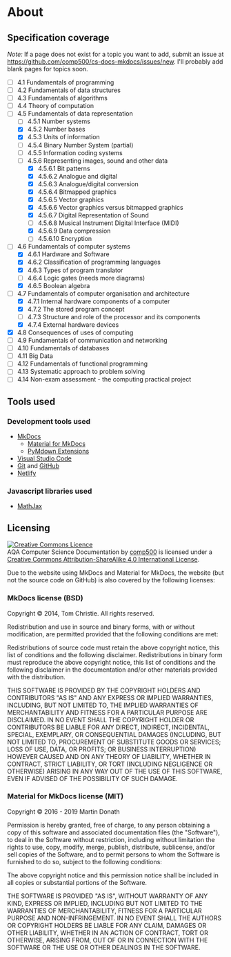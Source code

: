 # About

## Specification coverage
*Note:* If a page does not exist for a topic you want to add, submit an issue at https://github.com/comp500/cs-docs-mkdocs/issues/new. I'll probably add blank pages for topics soon.

* [ ] 4.1 Fundamentals of programming
* [ ] 4.2 Fundamentals of data structures
* [ ] 4.3 Fundamentals of algorithms
* [ ] 4.4 Theory of computation
* [ ] 4.5 Fundamentals of data representation
    * [ ] 4.5.1 Number systems
    * [x] 4.5.2 Number bases
    * [x] 4.5.3 Units of information
    * [ ] 4.5.4 Binary Number System (partial)
    * [ ] 4.5.5 Information coding systems
    * [ ] 4.5.6 Representing images, sound and other data
        * [x] 4.5.6.1 Bit patterns
        * [x] 4.5.6.2 Analogue and digital
        * [x] 4.5.6.3 Analogue/digital conversion
        * [x] 4.5.6.4 Bitmapped graphics
        * [x] 4.5.6.5 Vector graphics
        * [x] 4.5.6.6 Vector graphics versus bitmapped graphics
        * [x] 4.5.6.7 Digital Representation of Sound
        * [ ] 4.5.6.8 Musical Instrument Digital Interface (MIDI)
        * [x] 4.5.6.9 Data compression
        * [ ] 4.5.6.10 Encryption
* [ ] 4.6 Fundamentals of computer systems
    * [x] 4.6.1 Hardware and Software
    * [x] 4.6.2 Classification of programming languages
    * [x] 4.6.3 Types of program translator
    * [ ] 4.6.4 Logic gates (needs more diagrams)
    * [x] 4.6.5 Boolean algebra
* [ ] 4.7 Fundamentals of computer organisation and architecture
    * [x] 4.7.1 Internal hardware components of a computer
    * [x] 4.7.2 The stored program concept
    * [ ] 4.7.3 Structure and role of the processor and its components
    * [x] 4.7.4 External hardware devices
* [x] 4.8 Consequences of uses of computing
* [ ] 4.9 Fundamentals of communication and networking
* [ ] 4.10 Fundamentals of databases
* [ ] 4.11 Big Data
* [ ] 4.12 Fundamentals of functional programming
* [ ] 4.13 Systematic approach to problem solving
* [ ] 4.14 Non-exam assessment - the computing practical project

## Tools used
### Development tools used
- [MkDocs](https://www.mkdocs.org/)
  - [Material for MkDocs](https://squidfunk.github.io/mkdocs-material/)
  - [PyMdown Extensions](https://github.com/facelessuser/pymdown-extensions/)
- [Visual Studio Code](https://code.visualstudio.com/)
- [Git](https://git-scm.com/) and [GitHub](https://github.com/)
- [Netlify](https://www.netlify.com/)

### Javascript libraries used
- [MathJax](https://www.mathjax.org/)

## Licensing
<a rel="license" href="http://creativecommons.org/licenses/by-sa/4.0/"><img alt="Creative Commons Licence" style="border-width:0" src="https://i.creativecommons.org/l/by-sa/4.0/88x31.png" /></a><br /><span xmlns:dct="http://purl.org/dc/terms/" href="http://purl.org/dc/dcmitype/Text" property="dct:title" rel="dct:type">AQA Computer Science Documentation</span> by <a xmlns:cc="http://creativecommons.org/ns#" href="https://github.com/comp500/cs-docs-mkdocs/" property="cc:attributionName" rel="cc:attributionURL">comp500</a> is licensed under a <a rel="license" href="http://creativecommons.org/licenses/by-sa/4.0/">Creative Commons Attribution-ShareAlike 4.0 International License</a>.

Due to the website using MkDocs and Material for MkDocs, the website (but not the source code on GitHub) is also covered by the following licenses:

### MkDocs license (BSD)
Copyright © 2014, Tom Christie. All rights reserved.

Redistribution and use in source and binary forms, with or without modification, are permitted provided that the following conditions are met:

Redistributions of source code must retain the above copyright notice, this list of conditions and the following disclaimer. Redistributions in binary form must reproduce the above copyright notice, this list of conditions and the following disclaimer in the documentation and/or other materials provided with the distribution.

THIS SOFTWARE IS PROVIDED BY THE COPYRIGHT HOLDERS AND CONTRIBUTORS "AS IS" AND ANY EXPRESS OR IMPLIED WARRANTIES, INCLUDING, BUT NOT LIMITED TO, THE IMPLIED WARRANTIES OF MERCHANTABILITY AND FITNESS FOR A PARTICULAR PURPOSE ARE DISCLAIMED. IN NO EVENT SHALL THE COPYRIGHT HOLDER OR CONTRIBUTORS BE LIABLE FOR ANY DIRECT, INDIRECT, INCIDENTAL, SPECIAL, EXEMPLARY, OR CONSEQUENTIAL DAMAGES (INCLUDING, BUT NOT LIMITED TO, PROCUREMENT OF SUBSTITUTE GOODS OR SERVICES; LOSS OF USE, DATA, OR PROFITS; OR BUSINESS INTERRUPTION) HOWEVER CAUSED AND ON ANY THEORY OF LIABILITY, WHETHER IN CONTRACT, STRICT LIABILITY, OR TORT (INCLUDING NEGLIGENCE OR OTHERWISE) ARISING IN ANY WAY OUT OF THE USE OF THIS SOFTWARE, EVEN IF ADVISED OF THE POSSIBILITY OF SUCH DAMAGE.

### Material for MkDocs license (MIT)
Copyright © 2016 - 2019 Martin Donath

Permission is hereby granted, free of charge, to any person obtaining a copy of this software and associated documentation files (the "Software"), to deal in the Software without restriction, including without limitation the rights to use, copy, modify, merge, publish, distribute, sublicense, and/or sell copies of the Software, and to permit persons to whom the Software is furnished to do so, subject to the following conditions:

The above copyright notice and this permission notice shall be included in all copies or substantial portions of the Software.

THE SOFTWARE IS PROVIDED "AS IS", WITHOUT WARRANTY OF ANY KIND, EXPRESS OR IMPLIED, INCLUDING BUT NOT LIMITED TO THE WARRANTIES OF MERCHANTABILITY, FITNESS FOR A PARTICULAR PURPOSE AND NON-INFRINGEMENT. IN NO EVENT SHALL THE AUTHORS OR COPYRIGHT HOLDERS BE LIABLE FOR ANY CLAIM, DAMAGES OR OTHER LIABILITY, WHETHER IN AN ACTION OF CONTRACT, TORT OR OTHERWISE, ARISING FROM, OUT OF OR IN CONNECTION WITH THE SOFTWARE OR THE USE OR OTHER DEALINGS IN THE SOFTWARE.
